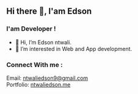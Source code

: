 ## Hi there :wave:, I'am Edson

### I'am Developer ! 
- 👋 Hi, I’m Edson ntwali.
- 👀 I’m interested in Web and App development. 

### Connect With me :
Email: [ntwaliedson9@gmail.com](mailto:ntwaliedson9@gmail.com) 
<br />
Portfolio: [ntwaliedson.me](https://www.ntwaliedson.me/)
<br />

 

